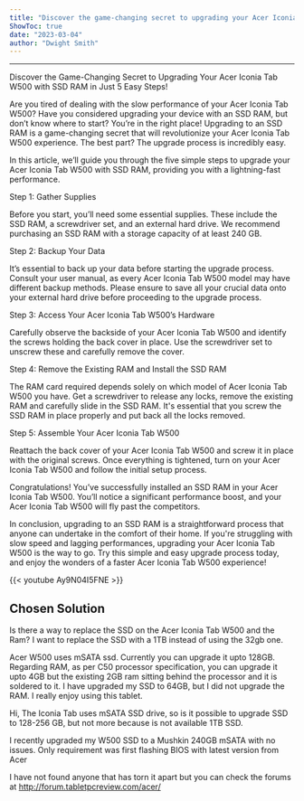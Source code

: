 ```yaml
---
title: "Discover the game-changing secret to upgrading your Acer Iconia Tab W500 with SSD RAM in just 5 easy steps!"
ShowToc: true 
date: "2023-03-04"
author: "Dwight Smith"
---
```

*****
Discover the Game-Changing Secret to Upgrading Your Acer Iconia Tab W500 with SSD RAM in Just 5 Easy Steps!

Are you tired of dealing with the slow performance of your Acer Iconia Tab W500? Have you considered upgrading your device with an SSD RAM, but don’t know where to start? You’re in the right place! Upgrading to an SSD RAM is a game-changing secret that will revolutionize your Acer Iconia Tab W500 experience. The best part? The upgrade process is incredibly easy.

In this article, we’ll guide you through the five simple steps to upgrade your Acer Iconia Tab W500 with SSD RAM, providing you with a lightning-fast performance.

Step 1: Gather Supplies

Before you start, you’ll need some essential supplies. These include the SSD RAM, a screwdriver set, and an external hard drive. We recommend purchasing an SSD RAM with a storage capacity of at least 240 GB.

Step 2: Backup Your Data

It’s essential to back up your data before starting the upgrade process. Consult your user manual, as every Acer Iconia Tab W500 model may have different backup methods. Please ensure to save all your crucial data onto your external hard drive before proceeding to the upgrade process.

Step 3: Access Your Acer Iconia Tab W500’s Hardware

Carefully observe the backside of your Acer Iconia Tab W500 and identify the screws holding the back cover in place. Use the screwdriver set to unscrew these and carefully remove the cover.

Step 4: Remove the Existing RAM and Install the SSD RAM

The RAM card required depends solely on which model of Acer Iconia Tab W500 you have. Get a screwdriver to release any locks, remove the existing RAM and carefully slide in the SSD RAM. It's essential that you screw the SSD RAM in place properly and put back all the locks removed.

Step 5: Assemble Your Acer Iconia Tab W500

Reattach the back cover of your Acer Iconia Tab W500 and screw it in place with the original screws. Once everything is tightened, turn on your Acer Iconia Tab W500 and follow the initial setup process.

Congratulations! You’ve successfully installed an SSD RAM in your Acer Iconia Tab W500. You’ll notice a significant performance boost, and your Acer Iconia Tab W500 will fly past the competitors. 

In conclusion, upgrading to an SSD RAM is a straightforward process that anyone can undertake in the comfort of their home. If you're struggling with slow speed and lagging performances, upgrading your Acer Iconia Tab W500 is the way to go. Try this simple and easy upgrade process today, and enjoy the wonders of a faster Acer Iconia Tab W500 experience!

{{< youtube Ay9N04I5FNE >}} 



## Chosen Solution
 Is there a way to replace the SSD on the Acer Iconia Tab W500 and the Ram? I want to replace the SSD with a 1TB instead of using the 32gb one.

 Acer W500 uses mSATA ssd. Currently you can upgrade it upto 128GB. Regarding RAM, as per C50 processor specification, you can upgrade it upto 4GB but the existing 2GB ram sitting behind the processor and it is soldered to it.
I have upgraded my SSD to 64GB, but I did not upgrade the RAM.
I really enjoy using this tablet.

 Hi,
The Iconia Tab uses mSATA SSD drive, so is it possible to upgrade SSD to 128-256 GB, but not more because is not available 1TB SSD.

 I recently upgraded my W500 SSD to a Mushkin 240GB mSATA with no issues.
Only requirement was first flashing BIOS with latest version from Acer

 I have not found anyone that has torn it apart but you can check the forums at http://forum.tabletpcreview.com/acer/




